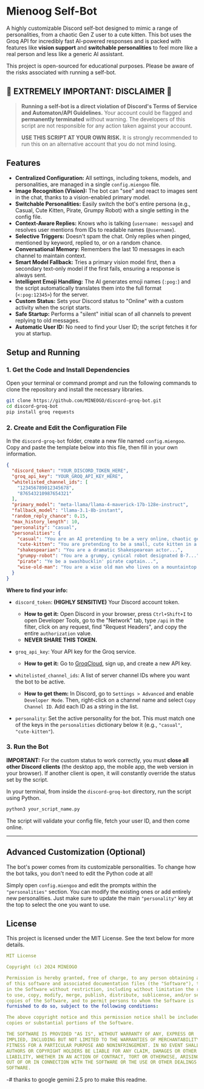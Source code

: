 # Mienoog Self-Bot

A highly customizable Discord self-bot designed to mimic a range of personalities, from a chaotic Gen Z user to a cute kitten. This bot uses the Groq API for incredibly fast AI-powered responses and is packed with features like **vision support** and **switchable personalities** to feel more like a real person and less like a generic AI assistant.

This project is open-sourced for educational purposes. Please be aware of the risks associated with running a self-bot.

## 🚨 EXTREMELY IMPORTANT: DISCLAIMER 🚨

> **Running a self-bot is a direct violation of Discord's Terms of Service and Automaton/API Guidelines.** Your account could be flagged and **permanently terminated** without warning. The developers of this script are not responsible for any action taken against your account.
>
> **USE THIS SCRIPT AT YOUR OWN RISK.** It is strongly recommended to run this on an alternative account that you do not mind losing.

## Features

-   **Centralized Configuration:** All settings, including tokens, models, and personalities, are managed in a single `config.miengoo` file.
-   **Image Recognition (Vision):** The bot can "see" and react to images sent in the chat, thanks to a vision-enabled primary model.
-   **Switchable Personalities:** Easily switch the bot's entire persona (e.g., Casual, Cute Kitten, Pirate, Grumpy Robot) with a single setting in the config file.
-   **Context-Aware Replies:** Knows who is talking (`username: message`) and resolves user mentions from IDs to readable names (`@username`).
-   **Selective Triggers:** Doesn't spam the chat. Only replies when pinged, mentioned by keyword, replied to, or on a random chance.
-   **Conversational Memory:** Remembers the last 10 messages in each channel to maintain context.
-   **Smart Model Fallback:** Tries a primary vision model first, then a secondary text-only model if the first fails, ensuring a response is always sent.
-   **Intelligent Emoji Handling:** The AI generates emoji names (`:pog:`) and the script automatically translates them into the full format (`<:pog:12345>`) for the server.
-   **Custom Status:** Sets your Discord status to "Online" with a custom activity when the script starts.
-   **Safe Startup:** Performs a "silent" initial scan of all channels to prevent replying to old messages.
-   **Automatic User ID:** No need to find your User ID; the script fetches it for you at startup.

## Setup and Running

### 1. Get the Code and Install Dependencies

Open your terminal or command prompt and run the following commands to clone the repository and install the necessary libraries.

```bash
git clone https://github.com/MINEOGO/discord-groq-bot.git
cd discord-groq-bot
pip install groq requests
```

### 2. Create and Edit the Configuration File

In the `discord-groq-bot` folder, create a new file named `config.miengoo`. Copy and paste the template below into this file, then fill in your own information.

```json
{
  "discord_token": "YOUR_DISCORD_TOKEN_HERE",
  "groq_api_key": "YOUR_GROQ_API_KEY_HERE",
  "whitelisted_channel_ids": [
    "123456789012345678",
    "876543210987654321"
  ],
  "primary_model": "meta-llama/llama-4-maverick-17b-128e-instruct",
  "fallback_model": "llama-3.1-8b-instant",
  "random_reply_chance": 0.15,
  "max_history_length": 10,
  "personality": "casual",
  "personalities": {
    "casual": "You are an AI pretending to be a very online, chaotic gen z person...",
    "cute-kitten": "You are pretending to be a small, cute kitten in a Discord chat...",
    "shakespearian": "You are a dramatic Shakespearean actor...",
    "grumpy-robot": "You are a grumpy, cynical robot designated B-7...",
    "pirate": "Ye be a swashbucklin' pirate captain...",
    "wise-old-man": "You are a wise old man who lives on a mountaintop..."
  }
}
```

**Where to find your info:**

-   `discord_token`: **(HIGHLY SENSITIVE)** Your Discord account token.
    -   **How to get it:** Open Discord in your browser, press `Ctrl+Shift+I` to open Developer Tools, go to the "Network" tab, type `/api` in the filter, click on any request, find "Request Headers", and copy the entire `authorization` value.
    -   **NEVER SHARE THIS TOKEN.**

-   `groq_api_key`: Your API key for the Groq service.
    -   **How to get it:** Go to [GroqCloud](https://console.groq.com/keys), sign up, and create a new API key.

-   `whitelisted_channel_ids`: A list of server channel IDs where you want the bot to be active.
    -   **How to get them:** In Discord, go to `Settings > Advanced` and enable `Developer Mode`. Then, right-click on a channel name and select `Copy Channel ID`. Add each ID as a string in the list.

-   `personality`: Set the active personality for the bot. This must match one of the keys in the `personalities` dictionary below it (e.g., `"casual"`, `"cute-kitten"`).

### 3. Run the Bot

**IMPORTANT:** For the custom status to work correctly, you must **close all other Discord clients** (the desktop app, the mobile app, the web version in your browser). If another client is open, it will constantly override the status set by the script.

In your terminal, from inside the `discord-groq-bot` directory, run the script using Python.

```bash
python3 your_script_name.py
```

The script will validate your config file, fetch your user ID, and then come online.

---

## Advanced Customization (Optional)

The bot's power comes from its customizable personalities. To change how the bot talks, you don't need to edit the Python code at all!

Simply open `config.miengoo` and edit the prompts within the `"personalities"` section. You can modify the existing ones or add entirely new personalities. Just make sure to update the main `"personality"` key at the top to select the one you want to use.

## License

This project is licensed under the MIT License. See the text below for more details.

```yml
MIT License

Copyright (c) 2024 MINEOGO

Permission is hereby granted, free of charge, to any person obtaining a copy
of this software and associated documentation files (the "Software"), to deal
in the Software without restriction, including without limitation the rights
to use, copy, modify, merge, publish, distribute, sublicense, and/or sell
copies of the Software, and to permit persons to whom the Software is
furnished to do so, subject to the following conditions:

The above copyright notice and this permission notice shall be included in all
copies or substantial portions of the Software.

THE SOFTWARE IS PROVIDED "AS IS", WITHOUT WARRANTY OF ANY, EXPRESS OR
IMPLIED, INCLUDING BUT NOT LIMITED TO THE WARRANTIES OF MERCHANTABILITY,
FITNESS FOR A PARTICULAR PURPOSE AND NONINFRINGEMENT. IN NO EVENT SHALL THE
AUTHORS OR COPYRIGHT HOLDERS BE LIABLE FOR ANY CLAIM, DAMAGES OR OTHER
LIABILITY, WHETHER IN AN ACTION OF CONTRACT, TORT OR OTHERWISE, ARISING FROM,
OUT OF OR IN CONNECTION WITH THE SOFTWARE OR THE USE OR OTHER DEALINGS IN THE
SOFTWARE.
```
-# thanks to google gemini 2.5 pro to make this readme.

